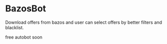 # BazosBot
Download offers from bazos and user can select offers by better filters and blacklist.

free autobot soon
